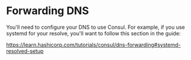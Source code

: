 # Forwarding DNS

You'll need to configure your DNS to use Consul. For example, if you use
systemd for your resolve, you'll want to follow this section in the guide:

https://learn.hashicorp.com/tutorials/consul/dns-forwarding#systemd-resolved-setup
